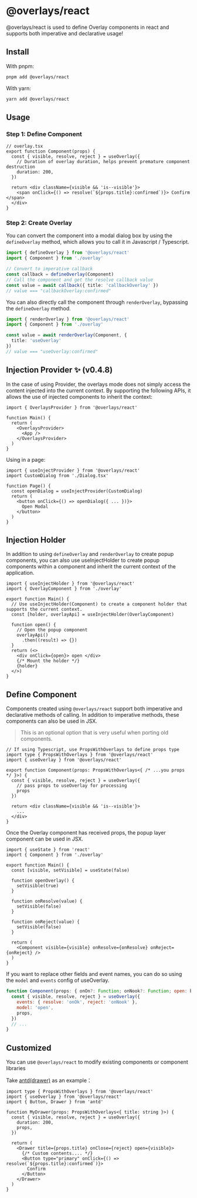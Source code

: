 # @overlays/react

@overlays/react is used to define Overlay components in react and supports both imperative and declarative usage!

## Install

With pnpm: 
```sh
pnpm add @overlays/react
```

With yarn:
```sh
yarn add @overlays/react
```

## Usage

### Step 1: Define Component

```tsx
// overlay.tsx
export function Component(props) {
  const { visible, resolve, reject } = useOverlay({
    // Duration of overlay duration, helps prevent premature component destruction
    duration: 200,
  })

  return <div className={visible && 'is--visible'}>
    <span onClick={() => resolve(`${props.title}:confirmed`)}> Confirm </span>
  </div>
}
```

### Step 2: Create Overlay

You can convert the component into a modal dialog box by using the `defineOverlay` method, which allows you to call it in Javascript / Typescript.
```ts
import { defineOverlay } from '@overlays/react'
import { Component } from './overlay'

// Convert to imperative callback
const callback = defineOverlay(Component)
// Call the component and get the resolve callback value
const value = await callback({ title: 'callbackOverlay' })
// value === "callbackOverlay:confirmed"
```

You can also directly call the component through `renderOverlay`, bypassing the `defineOverlay` method.

```ts
import { renderOverlay } from '@overlays/react'
import { Component } from './overlay'

const value = await renderOverlay(Component, {
  title: 'useOverlay'
})
// value === "useOverlay:confirmed"
```

## Injection Provider ✨ (v0.4.8)

In the case of using Provider, the overlays mode does not simply access the content injected into the current context. By supporting the following APIs, it allows the use of injected components to inherit the context: 

```tsx
import { OverlaysProvider } from '@overlays/react'

function Main() {
  return (
    <OverlaysProvider>
      <App />
    </OverlaysProvider>
  )
}
```

Using in a page:

```tsx
import { useInjectProvider } from '@overlays/react'
import CustomDialog from './Dialog.tsx'

function Page() {
  const openDialog = useInjectProvider(CustomDialog)
  return (
    <button onClick={() => openDialog({ ... })}>
      Open Modal
    </button>
  )
}
```

## Injection Holder

In addition to using `defineOverlay` and `renderOverlay` to create popup components, you can also use useInjectHolder to create popup components within a component and inherit the current context of the application.

```tsx
import { useInjectHolder } from '@overlays/react'
import { OverlayComponent } from './overlay'

export function Main() {
  // Use useInjectHolder(Component) to create a component holder that supports the current context.
  const [holder, overlayApi] = useInjectHolder(OverlayComponent)

  function open() {
    // Open the popup component
    overlayApi()
      .then((result) => {})
  }
  return (<>
    <div onClick={open}> open </div>
    {/* Mount the holder */}
    {holder}
  </>)
}
```

## Define Component

Components created using `@overlays/react` support both imperative and declarative methods of calling. In addition to imperative methods, these components can also be used in JSX.

> This is an optional option that is very useful when porting old components.

```tsx
// If using Typescript, use PropsWithOverlays to define props type
import type { PropsWithOverlays } from '@overlays/react'
import { useOverlay } from '@overlays/react'

export function Component(props: PropsWithOverlays<{ /* ...you props */ }>) {
  const { visible, resolve, reject } = useOverlay({
    // pass props to useOverlay for processing
    props
  })

  return <div className={visible && 'is--visible'}>
    ...
  </div>
}
```

Once the Overlay component has received props, the popup layer component can be used in JSX.

```tsx
import { useState } from 'react'
import { Component } from './overlay'

export function Main() {
  const [visible, setVisible] = useState(false)

  function openOverlay() {
    setVisible(true)
  }

  function onResolve(value) {
    setVisible(false)
  }

  function onReject(value) {
    setVisible(false)
  }

  return (
    <Component visible={visible} onResolve={onResolve} onReject={onReject} />
  )
}
```

If you want to replace other fields and event names, you can do so using the `model` and `events` config of useOverlay.

```jsx
function Component(props: { onOn?: Function; onNook?: Function; open: boolean }) {
  const { visible, resolve, reject } = useOverlay({
    events: { resolve: 'onOk', reject: 'onNook' },
    model: 'open',
    props,
  })
  // ...
}
```

## Customized

You can use `@overlays/react` to modify existing components or component libraries

Take [antd(drawer)](https://ant.design/components/drawer-cn) as an example：

```tsx
import type { PropsWithOverlays } from '@overlays/react'
import { useOverlay } from '@overlays/react'
import { Button, Drawer } from 'antd'

function MyDrawer(props: PropsWithOverlays<{ title: string }>) {
  const { visible, resolve, reject } = useOverlay({
    duration: 200,
    props,
  })

  return (
    <Drawer title={props.title} onClose={reject} open={visible}>
      {/* Custom contents.... */}
      <Button type="primary" onClick={() => resolve(`${props.title}:confirmed`)}>
        Confirm
      </Button>
    </Drawer>
  )
}
```
